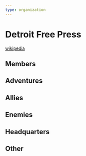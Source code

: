 ```yaml
---
type: organization
---
```

# Detroit Free Press

[wikipedia](https://en.wikipedia.org/wiki/Detroit_Free_Press)

## Members


## Adventures


## Allies


## Enemies


## Headquarters


## Other